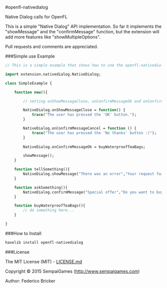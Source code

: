 #openfl-nativedialog

Native Dialog calls for OpenFL

This is a simple "Native Dialog" API implementation. So far it implements the "showMessage" and the "confirmMessage" function, but the extension will add more features like "showMultipleOptions".

Pull requests and comments are appreciated.

###Simple use Example

```haxe
// This is a simple example that shows how to une the openfl-nativedialog extension.

import extension.nativedialog.NativeDialog;

class SimpleExample {

	function new(){

		// setting onShoeMessageClose, onConfirmMessageOk and onConfirmMessageCancel is optional.

		NativeDialog.onShowMessageClose = function() { 
			trace("The user has pressed the 'OK' button.");
		}

		NativeDialog.onConfirmMessageCancel = function () {
			trace("The user has pressed the 'No thanks' button :(");
		}
		
		NativeDialog.onConfirmMessageOk = buyWaterproofTeaBags;

		showMessage();
	}

	function tellSomething(){
		NativeDialog.showMessage("There was an error","Your request failed. Please check your internet conenction and try again.", "OK");
	}

	function askSomething(){
		NativeDialog.confirmMessage("Special offer","Do you want to buy some waterproof tea bags?", "Yes!", "No thanks");
	}

	function buyWaterproofTeaBags(){
		// do something here...
	}

}

```

###How to Install

```bash
haxelib install openfl-nativedialog
```

###License

The MIT License (MIT) - [LICENSE.md](LICENSE.md)

Copyright &copy; 2015 SempaiGames (http://www.sempaigames.com)

Author: Federico Bricker
